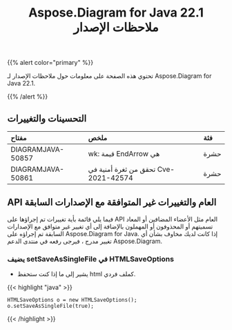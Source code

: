 ﻿---
title: Aspose.Diagram for Java 22.1 ملاحظات الإصدار
type: docs
weight: 27
url: /ar/java/aspose-diagram-for-java-22-1-release-notes/
---
{{% alert color="primary" %}}

تحتوي هذه الصفحة على معلومات حول ملاحظات الإصدار لـ Aspose.Diagram for Java 22.1.

{{% /alert %}}
## **التحسينات والتغييرات**

|**مفتاح**|**ملخص**|**فئة**|
|:- |:- |:- |
|DIAGRAMJAVA-50857|wk: قيمة EndArrow هي|حشرة|
|DIAGRAMJAVA-50861|تحقق من ثغرة أمنية في Cve-2021-42574|حشرة|

## **API العام والتغييرات غير المتوافقة مع الإصدارات السابقة**
فيما يلي قائمة بأية تغييرات تم إجراؤها على API العام مثل الأعضاء المضافين أو المعاد تسميتهم أو المحذوفون أو المهملون بالإضافة إلى أي تغيير غير متوافق مع الإصدارات السابقة تم إجراؤه على Aspose.Diagram for Java. إذا كانت لديك مخاوف بشأن أي تغيير مدرج ، فيرجى رفعه في منتدى الدعم Aspose.Diagram.

### **يضيف setSaveAsSingleFile في HTMLSaveOptions**
- يشير إلى ما إذا كنت ستحفظ html كملف فردي.

{{< highlight "java" >}}

    HTMLSaveOptions o = new HTMLSaveOptions();    
    o.setSaveAsSingleFile(true);

{{< /highlight >}}


